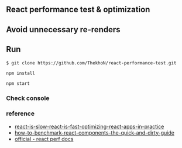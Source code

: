 ## React performance test & optimization
## Avoid unnecessary re-renders

## Run

```
$ git clone https://github.com/ThekhoN/react-performance-test.git
```

```
npm install
```

```
npm start
```

### Check console

### reference

* [react-is-slow-react-is-fast-optimizing-react-apps-in-practice](https://medium.com/dailyjs/react-is-slow-react-is-fast-optimizing-react-apps-in-practice-394176a11fba)
* [how-to-benchmark-react-components-the-quick-and-dirty-guide](https://engineering.musefind.com/how-to-benchmark-react-components-the-quick-and-dirty-guide-f595baf1014c)
* [official - react perf docs](https://facebook.github.io/react/docs/perf.html)
